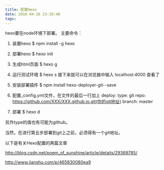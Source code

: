 ```yaml
---
title: 配置Hexo
date: 2016-04-26 23:39:40
tags:
---
```


hexo要在node环境下部署。
主要命令：
1. 装置hexo
		$ npm install -g hexo
2. 部署hexo
		$ hexo init
3. 生成html页面
		$ hexo g
4. 运行测试环境
		$ hexo s
接下来就可以在浏览器中输入 localhost:4000 查看了
6. 安装部署插件
		$ npm install hexo-deployer-git--save
7. 配置_config.yml文件，在文件的最后一行加上
		deploy:
		  type: git
 		 repo: https://github.com/XXX/XXX.github.io.git(你的git地址)
 		 branch: master

8. 部署
		$ hexo d

另外type的值也有可能为github。

当然，在进行第五步部署到git上之前，必须得有一个git地址。

以下是有关Hexo配置的两篇文章

http://blog.csdn.net/poem_of_sunshine/article/details/29369785/

http://www.jianshu.com/p/465830080ea9